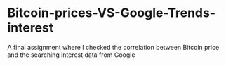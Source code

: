 # Bitcoin-prices-VS-Google-Trends-interest
A final assignment where I checked the correlation between Bitcoin price and the searching interest data from Google
